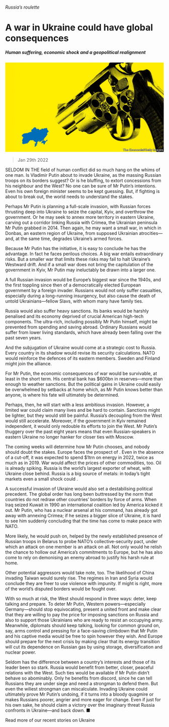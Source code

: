 ###### Russia’s roulette

# A war in Ukraine could have global consequences 

##### Human suffering, economic shock and a geopolitical realignment 

![image](images/20220129_LDD001_0.jpg) 

> Jan 29th 2022 

SELDOM IN THE field of human conflict did so much hang on the whims of one man. Is Vladimir Putin about to invade Ukraine, as the massing Russian troops on its borders suggest? Or is he bluffing, to extort concessions from his neighbour and the West? No one can be sure of Mr Putin’s intentions. Even his own foreign minister seems to be kept guessing. But, if fighting is about to break out, the world needs to understand the stakes.

Perhaps Mr Putin is planning a full-scale invasion, with Russian forces thrusting deep into Ukraine to seize the capital, Kyiv, and overthrow the government. Or he may seek to annex more territory in eastern Ukraine, carving out a corridor linking Russia with Crimea, the Ukrainian peninsula Mr Putin grabbed in 2014. Then again, he may want a small war, in which  in Donbas, an eastern region of Ukraine, from supposed Ukrainian atrocities—and, at the same time, degrades Ukraine’s armed forces.


Because Mr Putin has the initiative, it is easy to conclude he has the advantage. In fact he faces perilous choices. A big war entails extraordinary risks. But a smaller war that limits these risks may fail to halt Ukraine’s Westward drift. And if a small war does not bring the capitulation of the government in Kyiv, Mr Putin may ineluctably be drawn into a larger one.

A full Russian invasion would be Europe’s biggest war since the 1940s, and the first toppling since then of a democratically elected European government by a foreign invader. Russians would not only suffer casualties, especially during a long-running insurgency, but also cause the death of untold Ukrainians—fellow Slavs, with whom many have family ties.

Russia would also suffer heavy sanctions. Its banks would be harshly penalised and its economy deprived of crucial American high-tech components. The ultra-rich, including possibly Mr Putin himself, might be prevented from spending and saving abroad. Ordinary Russians would suffer from lower living standards, which have already been falling over the past seven years.

And the subjugation of Ukraine would come at a strategic cost to Russia. Every country in its shadow would revise its security calculations. NATO would reinforce the defences of its eastern members. Sweden and Finland might join the alliance.

For Mr Putin, the economic consequences of war would be survivable, at least in the short term. His central bank has $600bn in reserves—more than enough to weather sanctions. But the political gains in Ukraine could easily be overwhelmed by setbacks at home which, as Mr Putin knows better than anyone, is where his fate will ultimately be determined.

Perhaps, then, he will start with a less ambitious invasion. However, a limited war could claim many lives and be hard to contain. Sanctions might be lighter, but they would still be painful. Russia’s decoupling from the West would still accelerate. Moreover, if the government in Kyiv remained independent, it would only redouble its efforts to join the West. Mr Putin’s thuggery over the past eight years means that even Russian-speakers in eastern Ukraine no longer hanker for closer ties with Moscow.

The coming weeks will determine how Mr Putin chooses, and nobody should doubt the stakes. Europe faces the prospect of . Even in the absence of a cut-off, it was expected to spend $1trn on energy in 2022, twice as much as in 2019. War would affect the prices of other commodities, too. Oil is already spiking. Russia is the world’s largest exporter of wheat, with Ukraine close behind. Russia is a big source of metals: in today’s tight markets even a small shock could .

A successful invasion of Ukraine would also set a destabilising political precedent. The global order has long been buttressed by the norm that countries do not redraw other countries’ borders by force of arms. When Iraq seized Kuwait in 1990 an international coalition led by America kicked it out. Mr Putin, who has a nuclear arsenal at his command, has already got away with annexing Crimea; if he seizes a bigger slice of Ukraine, it is hard to see him suddenly concluding that the time has come to make peace with NATO.

More likely, he would push on, helped by the newly established presence of Russian troops in Belarus to probe NATO’s collective-security pact, under which an attack on one member is an attack on all. Not only would he relish the chance to hollow out America’s commitments to Europe, but he has also come to rely on demonising an enemy abroad to justify his harsh rule at home.

Other potential aggressors would take note, too. The likelihood of China invading Taiwan would surely rise. The regimes in Iran and Syria would conclude they are freer to use violence with impunity. If might is right, more of the world’s disputed borders would be fought over.

With so much at risk, the West should respond in three ways: deter, keep talking and prepare. To deter Mr Putin, Western powers—especially Germany—should stop equivocating, present a united front and make clear that they are willing to pay the price for imposing sanctions on Russia and also to support those Ukrainians who are ready to resist an occupying army. Meanwhile, diplomats should keep talking, looking for common ground on, say, arms control and pressing for a face-saving climbdown that Mr Putin and his captive media would be free to spin however they wish. And Europe should prepare for the next crisis by making clear that its energy transition will cut its dependence on Russian gas by using storage, diversification and nuclear power.

Seldom has the difference between a country’s interests and those of its leader been so stark. Russia would benefit from better, closer, peaceful relations with the West. Such ties would be available if Mr Putin didn’t behave so abominably. Only he benefits from discord, since he can tell Russians they are under siege and need a strongman to defend them. But even the wiliest strongman can miscalculate. Invading Ukraine could ultimately prove Mr Putin’s undoing, if it turns into a bloody quagmire or makes Russians poorer, angrier and more eager for change. Even if just for his own sake, he should claim a victory over the imaginary threat Russia confronts in Ukraine—and back down. ■

Read more of our recent stories on Ukraine





